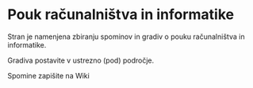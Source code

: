 # Pouk računalništva in informatike

Stran je namenjena zbiranju spominov in gradiv o pouku računalništva in informatike.

Gradiva postavite v ustrezno (pod) področje.

Spomine zapišite na Wiki
